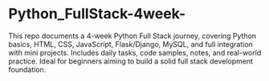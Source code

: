 # Python_FullStack-4week-
 This repo documents a 4-week Python Full Stack journey, covering Python basics, HTML, CSS, JavaScript, Flask/Django, MySQL, and full integration with mini projects. Includes daily tasks, code samples, notes, and real-world practice. Ideal for beginners aiming to build a solid full stack development foundation.
